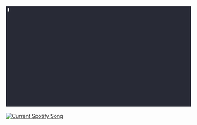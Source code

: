 ![Sam's Bio](/samBio.gif)

<a href="https://github.com/SamBlack569/Spotify-Readme">
  <picture>
    <source
      media="(prefers-color-scheme: light), (prefers-color-scheme: no-preference)"
      srcset="https://unluckybee.pythonanywhere.com?theme=light&scan=false&eq_color=rainbow&spin=true"
    />
    <source
      media="(prefers-color-scheme: dark)"
      srcset="https://unluckybee.pythonanywhere.com?theme=dark&scan=false&eq_color=rainbow&spin=true"
    />
    <img alt="Current Spotify Song"> <!-- https://github.com/SamBlack569/Spotify-Readme -->
  </picture>
</a>
